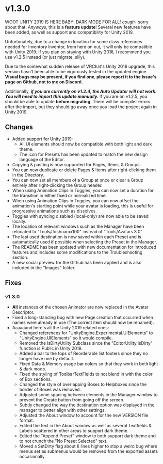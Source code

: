 # v1.3.0
WOOT UNITY 2019 IS HERE BABY! DARK MODE FOR ALL! *cough*- sorry about that. *Anyways*, this is a **feature update**! Several new features have been added, as well as support and compatibility for Unity 2019.

Unfortunately, due to a change in location for some class references needed for Inventory Inventor, from here on out, it will only be compatible with Unity 2019. If you plan on staying with Unity 2018, I recommend you use v1.2.5 instead (or just migrate, silly). 

Due to the somewhat sudden release of VRChat's Unity 2019 upgrade, this version hasn't been able to be vigorously tested in the updated engine. **Visual bugs may be present, if you find one, please report it to the Issue's page on Github, not to me on Discord.**

Additionally, ***if you are currently on v1.2.4, the Auto Updater will not work. You will need to import this update manually.*** If you are on v1.2.5, you should be able to update **before migrating**. There will be compiler errors after the import, but they should go away once you load the project again in Unity 2019.

## Changes
- Added support for Unity 2019:
	- All UI elements should now be compatible with both light and dark theme.
	- The icon for Presets has been updated to match the new design language of the Editor.
- Copying & pasting is now supported for Pages, Items, & Groups.
- You can now duplicate or delete Pages & Items after right-clicking them in the Directory.
- You can now set all members of a Group at once or clear a Group entirely after right-clicking the Group header.
- When using Animation Clips in Toggles, you can now set a duration for the transition in either fixed or normalized time.
- When using Animation Clips in Toggles, you can now offset the animation's starting point while your avatar is loading, this is useful for progressive animations such as dissolves.
- Toggles with syncing disabled (local-only) are now able to be saved locally.
- The location of relevant windows such as the Manager have been relocated to "Tools/Joshuarox100" instead of "Tools/Avatars 3.0"
- The last used destination is now saved within each Preset and is automatically used if possible when selecting the Preset in the Manager.
- The README has been updated with new documentation for introduced features and includes some modifications to the Troubleshooting section.
- A new social preview for the Github has been applied and is also included in the "Images" folder.

## Fixes
### v1.3.0
- **All** instances of the chosen Animator are now replaced in the Avatar Descriptor.
- Fixed a long-standing bug with new Page creation that occurred when names were already in use (The correct item should now be renamed).
- Aaaaaand here's all the Unity 2019 related ones:
	- Changed references for "UnityEngine.Experimental.UIElements" to "UnityEngine.UIElements" so it would compile.
	- Removed the IsDirtyUtility Subclass since the "EditorUtility.IsDirty" function is Public in Unity 2019.
	- Added a bar to the tops of Reorderable list footers since they no longer have one by default.
	- Fixed Data & Memory usage bar colors so that they work in both light & dark mode.
	- Fixed the styling of ToolbarTextFields to not blend in with the color of Box sections.
	- Changed the style of overlapping Boxes to Helpboxes since the border of Boxes was removed.
	- Adjusted some spacing between elements in the Manager window to prevent the Create button from going off the screen.
	- Subtly changed the way the destination option was displayed in the manager to better align with other settings.
	- Adjusted the About window to account for the new VERSION file format.
	- Edited the text in the About window as well as several Textfields & Labels scattered in other areas to support dark theme.
	- Edited the "Append Preset" window to both support dark theme and to not crunch the "No Preset Selected" text.
	- Moved a SetDirty flag about 8 lines higher to stop a weird bug where menus set as submenus would be removed from the exported assets occasionally.